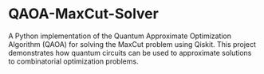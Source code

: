 # QAOA-MaxCut-Solver
A Python implementation of the Quantum Approximate Optimization Algorithm (QAOA) for solving the MaxCut problem using Qiskit. This project demonstrates how quantum circuits can be used to approximate solutions to combinatorial optimization problems.
